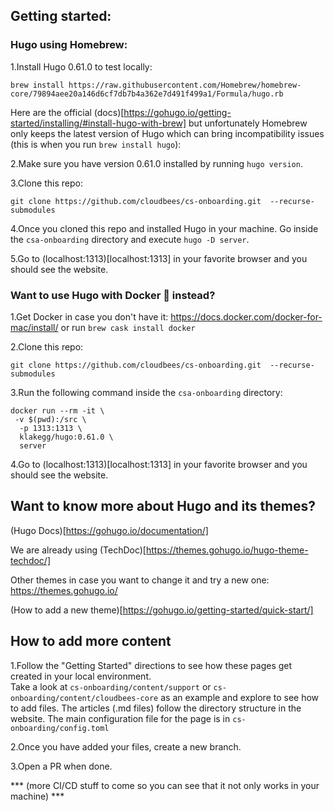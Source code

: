 ## Getting started:


### Hugo using Homebrew:

1.Install Hugo 0.61.0 to test locally:

```brew install https://raw.githubusercontent.com/Homebrew/homebrew-core/79894aee20a146d6cf7db7b4a362e7d491f499a1/Formula/hugo.rb```

Here are the official (docs)[https://gohugo.io/getting-started/installing/#install-hugo-with-brew] but unfortunately Homebrew only keeps the latest version of Hugo which can bring incompatibility issues (this is when you run ```brew install hugo```):


2.Make sure you have version 0.61.0 installed by running ```hugo version```.

3.Clone this repo:

```git clone https://github.com/cloudbees/cs-onboarding.git  --recurse-submodules```

4.Once you cloned this repo and installed Hugo in your machine. Go inside the ```csa-onboarding``` directory and execute ```hugo -D server```. 

5.Go to (localhost:1313)[localhost:1313] in your favorite browser and you should see the website.


### Want to use Hugo with Docker 🐳 instead?

1.Get Docker in case you don't have it: https://docs.docker.com/docker-for-mac/install/ or run ```brew cask install docker```

2.Clone this repo:

```git clone https://github.com/cloudbees/cs-onboarding.git  --recurse-submodules```


3.Run the following command inside the ```csa-onboarding``` directory:

``` 
docker run --rm -it \
 -v $(pwd):/src \
  -p 1313:1313 \
  klakegg/hugo:0.61.0 \
  server 
```

4.Go to (localhost:1313)[localhost:1313] in your favorite browser and you should see the website.


## Want to know more about Hugo and its themes?

(Hugo Docs)[https://gohugo.io/documentation/]

We are already using (TechDoc)[https://themes.gohugo.io/hugo-theme-techdoc/]

Other themes in case you want to change it and try a new one:
https://themes.gohugo.io/

(How to add a new theme)[https://gohugo.io/getting-started/quick-start/]

## How to add more content

1.Follow the "Getting Started" directions to see how these pages get created in your local environment.  
Take a look at ```cs-onboarding/content/support``` or ```cs-onboarding/content/cloudbees-core``` as an example and explore to see how to add files. The articles (.md files) follow the directory structure in the website. The main configuration file for the page is in ```cs-onboarding/config.toml ```

2.Once you have added your files, create a new branch.

3.Open a PR when done.

*** (more CI/CD stuff to come so you can see that it not only works in your machine) ***







